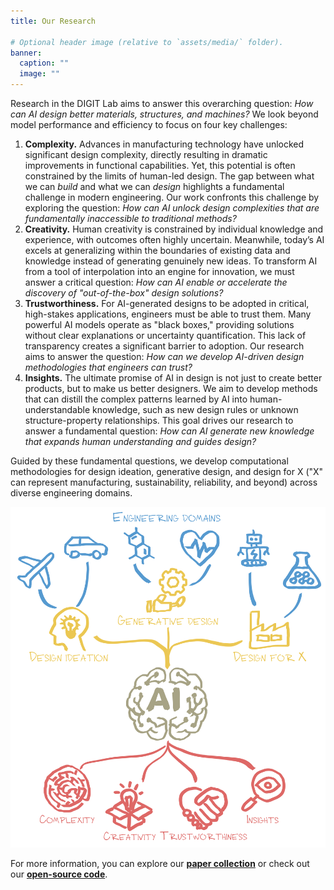 ```yaml
---
title: Our Research

# Optional header image (relative to `assets/media/` folder).
banner:
  caption: ""
  image: ""
---
```


Research in the DIGIT Lab aims to answer this overarching question: *How can AI design better materials, structures, and machines?* We look beyond model performance and efficiency to focus on four key challenges: 

1. **Complexity.** Advances in manufacturing technology have unlocked significant design complexity, directly resulting in dramatic improvements in functional capabilities. Yet, this potential is often constrained by the limits of human-led design. The gap between what we can *build* and what we can *design* highlights a fundamental challenge in modern engineering. Our work confronts this challenge by exploring the question: *How can AI unlock design complexities that are fundamentally inaccessible to traditional methods?*
2. **Creativity.** Human creativity is constrained by individual knowledge and experience, with outcomes often highly uncertain. Meanwhile, today’s AI excels at generalizing within the boundaries of existing data and knowledge instead of generating genuinely new ideas. To transform AI from a tool of interpolation into an engine for innovation, we must answer a critical question: *How can AI enable or accelerate the discovery of "out-of-the-box" design solutions?*
3. **Trustworthiness.** For AI-generated designs to be adopted in critical, high-stakes applications, engineers must be able to trust them. Many powerful AI models operate as "black boxes," providing solutions without clear explanations or uncertainty quantification. This lack of transparency creates a significant barrier to adoption. Our research aims to answer the question: *How can we develop AI-driven design methodologies that engineers can trust?*
4. **Insights.** The ultimate promise of AI in design is not just to create better products, but to make us better designers. We aim to develop methods that can distill the complex patterns learned by AI into human-understandable knowledge, such as new design rules or unknown structure-property relationships. This goal drives our research to answer a fundamental question: *How can AI generate new knowledge that expands human understanding and guides design?* 

Guided by these fundamental questions, we develop computational methodologies for design ideation, generative design, and design for X ("X" can represent manufacturing, sustainability, reliability, and beyond) across diverse engineering domains.

![alt text](../../assets/media/landing_page_image.png)

For more information, you can explore our [**paper collection**](/publication/) or check out our [**open-source code**](https://www.github.com/DIGITLab23).
